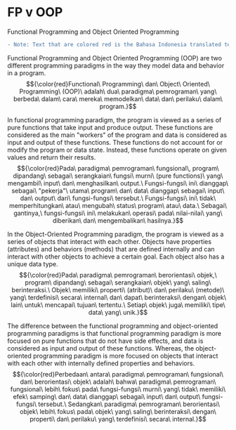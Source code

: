# FP v OOP
Functional Programming and Object Oriented Programming
```diff
- Note: Text that are colored red is the Bahasa Indonesia translated text.
```
Functional Programming and Object Oriented Programming (OOP) are two different programming paradigms in the way they model data and behavior in a program.
$${\color{red}Functional\ Programming\ dan\ Object\ Oriented\ Programming\ (OOP)\ adalah\ dua\ paradigma\ pemrograman\ yang\ berbeda\ dalam\ cara\ mereka\ memodelkan\ data\ dan\ perilaku\ dalam\ program.}$$

In functional programming paradigm, the program is viewed as a series of pure functions that take input and produce output. These functions are considered as the main "workers" of the program and data is considered as input and output of these functions. These functions do not account for or modify the program or data state. Instead, these functions operate on given values and return their results.
$${\color{red}Pada\ paradigma\ pemrograman\ fungsional\, program\ dipandang\ sebagai\ serangkaian\ fungsi\ murni\ (pure functions)\ yang\ mengambil\ input\ dan\ menghasilkan\ output.\ Fungsi-fungsi\ ini\ dianggap\ sebagai\ "pekerja"\ utama\ program\ dan\ data\ dianggap\ sebagai\ input\ dan\ output\ dari\ fungsi-fungsi\ tersebut.\ Fungsi-fungsi\ ini\ tidak\ memperhitungkan\ atau\ mengubah\ status\ program\ atau\ data.\ Sebagai\ gantinya,\ fungsi-fungsi\ ini\ melakukan\ operasi\ pada\ nilai-nilai\ yang\ diberikan\ dan\ mengembalikan\ hasilnya.}$$

In the Object-Oriented Programming paradigm, the program is viewed as a series of objects that interact with each other. Objects have properties (attributes) and behaviors (methods) that are defined internally and can interact with other objects to achieve a certain goal. Each object also has a unique data type.
$${\color{red}Pada\ paradigma\ pemrograman\ berorientasi\ objek,\ program\ dipandang\ sebagai\ serangkaian\ objek\ yang\ saling\ berinteraksi.\ Objek\ memiliki\ properti\ (atribut)\ dan\ perilaku\ (metode)\ yang\ terdefinisi\ secara\ internal\ dan\ dapat\ berinteraksi\ dengan\ objek\ lain\ untuk\ mencapai\ tujuan\ tertentu.\ Setiap\ objek\ juga\ memiliki\ tipe\ data\ yang\ unik.}$$

The difference between the functional programming and object-oriented programming paradigms is that functional programming paradigm is more focused on pure functions that do not have side effects, and data is considered as input and output of these functions. Whereas, the object-oriented programming paradigm is more focused on objects that interact with each other with internally defined properties and behaviors.
$${\color{red}Perbedaan\ antara\ paradigma\ pemrograman\ fungsional\ dan\ berorientasi\ objek\ adalah\ bahwa\ paradigma\ pemrograman\ fungsional\ lebih\ fokus\ pada\ fungsi-fungsi\ murni\ yang\ tidak\ memiliki\ efek\ samping\ dan\ data\ dianggap\ sebagai\ input\ dan\ output\ fungsi-fungsi\ tersebut.\ Sedangkan\ paradigma\ pemrograman\ berorientasi\ objek\ lebih\ fokus\ pada\ objek\ yang\ saling\ berinteraksi\ dengan\ properti\ dan\ perilaku\ yang\ terdefinisi\ secara\ internal.}$$
